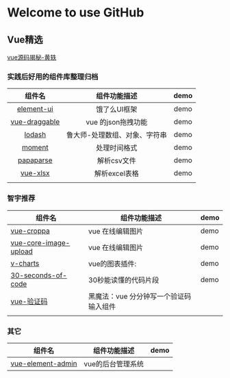 # Welcome to use GitHub

## Vue精选

[vue源码揭秘-黄轶](https://github.com/ustbhuangyi/vue-analysis)

### 实践后好用的组件库整理归档

|                        组件名                         |         组件功能描述          | demo |
| :---------------------------------------------------: | :---------------------------: | :--: |
|         [element-ui](http://element.eleme.io)         |         饿了么UI框架          | demo |
| [vue-draggable](https://github.com/Shopify/draggable) |      vue 的json拖拽功能       | demo |
|      [lodash](https://github.com/lodash/lodash)       | 鲁大师-处理数组、对象、字符串 | demo |
|      [moment](https://github.com/moment/moment)       |         处理时间格式          | demo |
|    [papaparse](https://github.com/mholt/PapaParse)    |          解析csv文件          | demo |
|   [vue-xlsx](http://www.jianshu.com/p/44348319ccde)   |         解析excel表格         | demo |
|                                                       |                               |      |



### 智宇推荐

| 组件名                                                       | 组件功能描述                           | demo |
| ------------------------------------------------------------ | -------------------------------------- | ---- |
| [ vue-croppa](https://zhanziyang.github.io/vue-croppa)       | vue 在线编辑图片                       | demo |
| [vue-core-image-upload](http://vanthink-ued.github.io/vue-core-image-upload/index.html#/cn/home) | vue 在线编辑图片                       | demo |
| [v-charts](https://v-charts.js.org)                          | vue的图表插件:                         | demo |
| [30-seconds-of-code](https://github.com/Chalarangelo/30-seconds-of-code) | 30秒能读懂的代码片段                   | demo |
| [vue-验证码](http://mp.weixin.qq.com/s?__biz=MzA5NzkwNDk3MQ==&mid=2650585950&idx=1&sn=b2566c755fb28f8b3b174635d32d3f9a&chksm=8891ab7abfe6226c9b20c3e80b132252162eb59403f46c3ee793dffc40b4d01c781a80144532&mpshare=1&scene=1&srcid=1218HUiGGbKIPTHQ99Lx6Vld&rd2werd=1#wechat_redirect) | 黑魔法：vue 分分钟写一个验证码输入组件 |      |
|                                                              |                                        |      |



### 其它

| 组件名                                                       | 组件功能描述      | demo |
| ------------------------------------------------------------ | ----------------- | ---- |
| [vue-element-admin](https://github.com/PanJiaChen/vue-element-admin) | vue的后台管理系统 |      |

